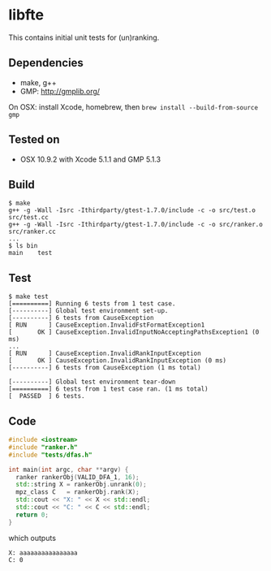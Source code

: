 libfte
======

This contains initial unit tests for (un)ranking.

Dependencies
------------

* make, g++
* GMP: http://gmplib.org/

On OSX: install Xcode, homebrew, then ```brew install --build-from-source gmp```

Tested on
---------

* OSX 10.9.2 with Xcode 5.1.1 and GMP 5.1.3

Build
-----

```
$ make
g++ -g -Wall -Isrc -Ithirdparty/gtest-1.7.0/include -c -o src/test.o src/test.cc
g++ -g -Wall -Isrc -Ithirdparty/gtest-1.7.0/include -c -o src/ranker.o src/ranker.cc
...
$ ls bin
main	test
```

Test
----

```
$ make test
[==========] Running 6 tests from 1 test case.
[----------] Global test environment set-up.
[----------] 6 tests from CauseException
[ RUN      ] CauseException.InvalidFstFormatException1
[       OK ] CauseException.InvalidInputNoAcceptingPathsException1 (0 ms)
...
[ RUN      ] CauseException.InvalidRankInputException
[       OK ] CauseException.InvalidRankInputException (0 ms)
[----------] 6 tests from CauseException (1 ms total)

[----------] Global test environment tear-down
[==========] 6 tests from 1 test case ran. (1 ms total)
[  PASSED  ] 6 tests.
```

Code
----

```c++
#include <iostream>
#include "ranker.h"
#include "tests/dfas.h"

int main(int argc, char **argv) {
  ranker rankerObj(VALID_DFA_1, 16);
  std::string X = rankerObj.unrank(0);
  mpz_class C   = rankerObj.rank(X);
  std::cout << "X: " << X << std::endl;
  std::cout << "C: " << C << std::endl;
  return 0;
}
```

which outputs

```
X: aaaaaaaaaaaaaaaa
C: 0
```
